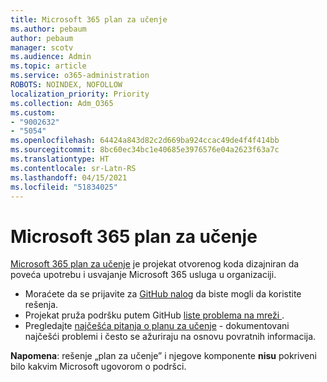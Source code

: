 ```yaml
---
title: Microsoft 365 plan za učenje
ms.author: pebaum
author: pebaum
manager: scotv
ms.audience: Admin
ms.topic: article
ms.service: o365-administration
ROBOTS: NOINDEX, NOFOLLOW
localization_priority: Priority
ms.collection: Adm_O365
ms.custom:
- "9002632"
- "5054"
ms.openlocfilehash: 64424a843d82c2d669ba924ccac49de4f4f414bb
ms.sourcegitcommit: 8bc60ec34bc1e40685e3976576e04a2623f63a7c
ms.translationtype: HT
ms.contentlocale: sr-Latn-RS
ms.lasthandoff: 04/15/2021
ms.locfileid: "51834025"
---
```

# <a name="microsoft-365-learning-pathways"></a>Microsoft 365 plan za učenje

[Microsoft 365 plan za učenje](https://docs.microsoft.com/office365/customlearning/) je projekat otvorenog koda dizajniran da poveća upotrebu i usvajanje Microsoft 365 usluga u organizaciji.

- Moraćete da se prijavite za [GitHub nalog](https://aka.ms/joingithub) da biste mogli da koristite rešenja.
- Projekat pruža podršku putem GitHub [liste problema na mreži ](https://aka.ms/CustomLearningHelp).
- Pregledajte [najčešća pitanja o planu za učenje](https://docs.microsoft.com/office365/customlearning/faq) - dokumentovani najčešći problemi i često se ažuriraju na osnovu povratnih informacija.

**Napomena**: rešenje „plan za učenje” i njegove komponente **nisu** pokriveni bilo kakvim Microsoft ugovorom o podršci.
